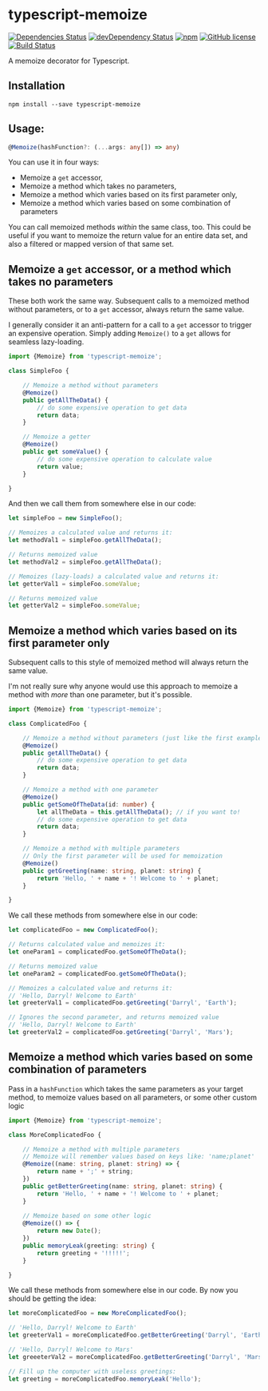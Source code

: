 # typescript-memoize

[![Dependencies Status](https://david-dm.org/darrylhodgins/typescript-memoize.svg)](https://david-dm.org/darrylhodgins/typescript-memoize)
[![devDependency Status](https://david-dm.org/darrylhodgins/typescript-memoize/dev-status.svg)](https://david-dm.org/darrylhodgins/typescript-memoize#info=devDependencies)
[![npm](https://img.shields.io/npm/v/typescript-memoize.svg)](https://www.npmjs.com/package/typescript-memoize)
[![GitHub license](https://img.shields.io/badge/license-MIT-blue.svg)](https://raw.githubusercontent.com/darrylhodgins/typescript-memoize/master/LICENSE)
[![Build Status](https://travis-ci.org/darrylhodgins/typescript-memoize.svg?branch=master)](https://travis-ci.org/darrylhodgins/typescript-memoize)

A memoize decorator for Typescript.

## Installation

```
npm install --save typescript-memoize
```

## Usage:

```typescript
@Memoize(hashFunction?: (...args: any[]) => any)
```

You can use it in four ways:

* Memoize a `get` accessor,
* Memoize a method which takes no parameters,
* Memoize a method which varies based on its first parameter only,
* Memoize a method which varies based on some combination of parameters

You can call memoized methods *within* the same class, too.  This could be useful if you want to memoize the return value for an entire data set, and also a filtered or mapped version of that same set.

## Memoize a `get` accessor, or a method which takes no parameters

These both work the same way. Subsequent calls to a memoized method without parameters, or to a `get` accessor, always return the same value.

I generally consider it an anti-pattern for a call to a `get` accessor to trigger an expensive operation.  Simply adding `Memoize()` to a `get` allows for seamless lazy-loading.

```typescript
import {Memoize} from 'typescript-memoize';

class SimpleFoo {

	// Memoize a method without parameters
	@Memoize()
	public getAllTheData() {
		// do some expensive operation to get data
		return data;
	}

	// Memoize a getter
	@Memoize()
	public get someValue() {
		// do some expensive operation to calculate value
		return value;
	}

}
```

And then we call them from somewhere else in our code:

```typescript
let simpleFoo = new SimpleFoo();

// Memoizes a calculated value and returns it:
let methodVal1 = simpleFoo.getAllTheData();

// Returns memoized value
let methodVal2 = simpleFoo.getAllTheData();

// Memoizes (lazy-loads) a calculated value and returns it:
let getterVal1 = simpleFoo.someValue;

// Returns memoized value
let getterVal2 = simpleFoo.someValue;

```

## Memoize a method which varies based on its first parameter only

Subsequent calls to this style of memoized method will always return the same value.

I'm not really sure why anyone would use this approach to memoize a method with *more* than one parameter, but it's possible.

```typescript
import {Memoize} from 'typescript-memoize';

class ComplicatedFoo {

	// Memoize a method without parameters (just like the first example)
	@Memoize()
	public getAllTheData() {
		// do some expensive operation to get data
		return data;
	}

	// Memoize a method with one parameter
	@Memoize()
	public getSomeOfTheData(id: number) {
		let allTheData = this.getAllTheData(); // if you want to!
		// do some expensive operation to get data
		return data;
	}

	// Memoize a method with multiple parameters
	// Only the first parameter will be used for memoization
	@Memoize()
	public getGreeting(name: string, planet: string) {
		return 'Hello, ' + name + '! Welcome to ' + planet;
	}

}
```

We call these methods from somewhere else in our code:

```typescript
let complicatedFoo = new ComplicatedFoo();

// Returns calculated value and memoizes it:
let oneParam1 = complicatedFoo.getSomeOfTheData();

// Returns memoized value
let oneParam2 = complicatedFoo.getSomeOfTheData();

// Memoizes a calculated value and returns it:
// 'Hello, Darryl! Welcome to Earth'
let greeterVal1 = complicatedFoo.getGreeting('Darryl', 'Earth');

// Ignores the second parameter, and returns memoized value
// 'Hello, Darryl! Welcome to Earth'
let greeterVal2 = complicatedFoo.getGreeting('Darryl', 'Mars');
```

## Memoize a method which varies based on some combination of parameters

Pass in a `hashFunction` which takes the same parameters as your target method, to memoize values based on all parameters, or some other custom logic

```typescript
import {Memoize} from 'typescript-memoize';

class MoreComplicatedFoo {

	// Memoize a method with multiple parameters
	// Memoize will remember values based on keys like: 'name;planet'
	@Memoize((name: string, planet: string) => {
		return name + ';' + string;
	})
	public getBetterGreeting(name: string, planet: string) {
		return 'Hello, ' + name + '! Welcome to ' + planet;
	}
	
	// Memoize based on some other logic
	@Memoize(() => {
		return new Date();
	})
	public memoryLeak(greeting: string) {
		return greeting + '!!!!!';
	}

}
```

We call these methods from somewhere else in our code.  By now you should be getting the idea:

```typescript
let moreComplicatedFoo = new MoreComplicatedFoo();

// 'Hello, Darryl! Welcome to Earth'
let greeterVal1 = moreComplicatedFoo.getBetterGreeting('Darryl', 'Earth');

// 'Hello, Darryl! Welcome to Mars'
let greeeterVal2 = moreComplicatedFoo.getBetterGreeting('Darryl', 'Mars');

// Fill up the computer with useless greetings:
let greeting = moreComplicatedFoo.memoryLeak('Hello');

```
